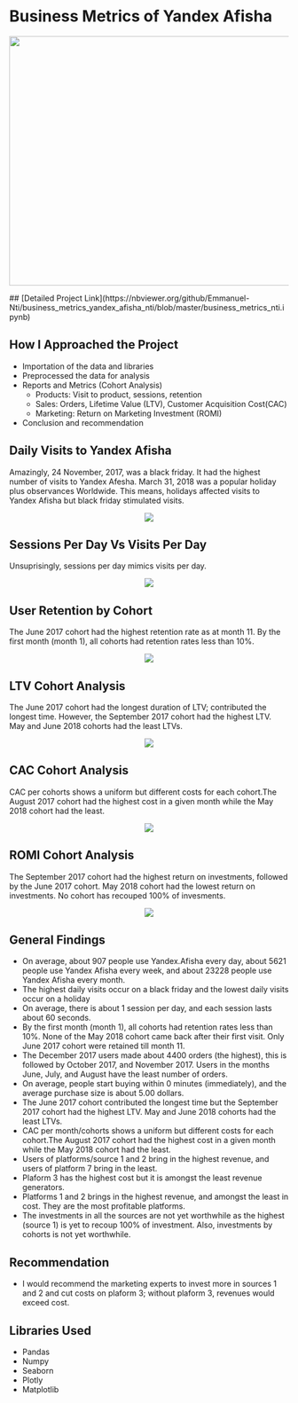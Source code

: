 # Business Metrics of Yandex Afisha
<p align ="center">
   <img src = "images/business metrics.jpg"  width="1000" 
     height="450">
 </p>
## [Detailed Project Link](https://nbviewer.org/github/Emmanuel-Nti/business_metrics_yandex_afisha_nti/blob/master/business_metrics_nti.ipynb) 

## How I Approached the Project
- Importation of the data and libraries
- Preprocessed the data for analysis 
- Reports and Metrics (Cohort Analysis)
  - Products: Visit to product, sessions, retention
  - Sales: Orders, Lifetime Value (LTV), Customer Acquisition Cost(CAC)
  - Marketing: Return on Marketing Investment (ROMI)
- Conclusion and recommendation

## Daily Visits to Yandex Afisha
Amazingly, 24 November, 2017, was a black friday. It had the highest number of visits to Yandex Afesha. 
March 31, 2018 was a popular holiday plus observances Worldwide. This means, holidays affected visits to Yandex Afisha but black friday stimulated visits.
<p align ="center">
   <img src = "images/daily visits.png">
 </p>

## Sessions Per Day Vs Visits Per Day
Unsuprisingly, sessions per day mimics visits per day.
<p align ="center">
   <img src = "images/sessions per day.png">
 </p>
 
##  User Retention by Cohort
The June 2017 cohort had the highest retention rate as at month 11. By the first month (month 1), all cohorts had retention rates less than 10%. 
<p align ="center">
   <img src = "images/retention.png">
 </p>
 
## LTV Cohort Analysis
The June 2017 cohort had the longest duration of LTV; contributed the longest time. However, the September 2017 cohort had the highest LTV. 
May and June 2018 cohorts had the least LTVs.
<p align ="center">
   <img src = "images/ltv.PNG">
 </p>
 
## CAC Cohort Analysis
CAC per cohorts shows a uniform but different costs for each cohort.The August 2017 cohort had the highest cost in a given month while the May 2018 cohort had the least.
<p align ="center">
   <img src = "images/cac.PNG">
 </p>
 
## ROMI Cohort Analysis
The September 2017 cohort had the highest return on investments, followed by the June 2017 cohort. 
May 2018 cohort had the lowest return on investments. No cohort has recouped 100% of invesments.
<p align ="center">
   <img src = "images/romi.PNG">
 </p>

## General Findings
- On average, about 907 people use Yandex.Afisha every day, about 5621 people use Yandex Afisha every week, and about 23228 people use Yandex Afisha every month.
- The highest daily visits occur on a black friday and the lowest daily visits occur on a holiday
- On average, there is about 1 session per day, and each session lasts about 60 seconds.
- By the first month (month 1), all cohorts had retention rates less than 10%. None of the May 2018 cohort came back after their first visit. Only June 2017 cohort were retained till month 11.
- The December 2017 users made about 4400 orders (the highest), this is followed by October 2017, and November 2017. Users in the months June, July, and August have the least number of orders.
- On average, people start buying within 0 minutes (immediately), and the average purchase size is about 5.00 dollars.
- The June 2017 cohort contributed the longest time but the September 2017 cohort had the highest LTV. May and June 2018 cohorts had the least LTVs.
- CAC per month/cohorts shows a uniform but different costs for each cohort.The August 2017 cohort had the highest cost in a given month while the May 2018 cohort had the least.
- Users of platforms/source 1 and 2 bring in the highest revenue, and users of platform 7 bring in the least.
- Plaform 3 has the highest cost but it is amongst the least revenue generators.
- Platforms 1 and 2 brings in the highest revenue, and amongst the least in cost. They are the most profitable platforms.
- The investments in all the sources are not yet worthwhile as the highest (source 1) is yet to recoup 100% of investment. Also, investments by cohorts is not yet worthwhile.

## Recommendation
- I would recommend the marketing experts to invest more in sources 1 and 2 and cut costs on plaform 3; without plaform 3, revenues would exceed cost.


## Libraries Used
- Pandas 
- Numpy 
- Seaborn 
- Plotly
- Matplotlib   
